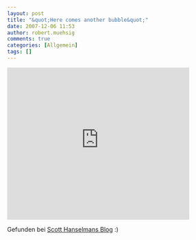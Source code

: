 ```yaml
---
layout: post
title: "&quot;Here comes another bubble&quot;"
date: 2007-12-06 11:53
author: robert.muehsig
comments: true
categories: [Allgemein]
tags: []
---
```

<p><embed src="http://www.youtube.com/v/fi4fzvQ6I-o&amp;rel=1&amp;border=0" width="425" height="355" type="application/x-shockwave-flash" wmode="transparent"></p> <p>Gefunden bei <a href="http://www.hanselman.com/blog/Web20VideoHereComesAnotherBubble.aspx">Scott Hanselmans Blog</a> :)</p></embed>
